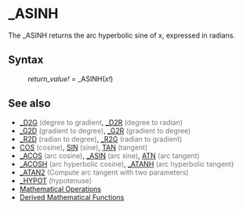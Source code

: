 <style>pre.codeide, pre.outputfixed, .outputcrt0 { background-color: #000 !important; color: #FFF !important; }</style><!DOCTYPE html>
<html class="client-nojs" dir="ltr" lang="en">
<head>
<title>_ASINH - QB64 Phoenix Edition Wiki</title>
</head>
<body class="mediawiki ltr sitedir-ltr mw-hide-empty-elt ns-0 ns-subject page-ASINH rootpage-ASINH skin-vector action-view skin-vector-legacy vector-feature-language-in-header-enabled vector-feature-language-in-main-page-header-disabled vector-feature-language-alert-in-sidebar-disabled vector-feature-sticky-header-disabled vector-feature-sticky-header-edit-disabled vector-feature-table-of-contents-disabled vector-feature-visual-enhancement-next-disabled">
<div class="mw-body" id="content" role="main">
<a id="top"></a>
<h1 class="firstHeading mw-first-heading" id="firstHeading">_ASINH</h1>
<div class="vector-body" id="bodyContent">
<div class="mw-body-content mw-content-ltr" dir="ltr" id="mw-content-text" lang="en"><div class="mw-parser-output"><p>The <a class="mw-selflink selflink">_ASINH</a> returns the arc hyperbolic sine of x, expressed in radians.
</p>
<h2><span class="mw-headline" id="Syntax">Syntax</span></h2>
<dl><dd><i>return_value!</i> = <a class="mw-selflink selflink">_ASINH</a>(<i>x!</i>)</dd></dl>
<p>
</p>
<h2><span class="mw-headline" id="See_also">See also</span></h2>
<ul><li><a href="D2G" title="D2G">_D2G</a> <span style="color:#777777;">(degree to gradient</span>, <a href="D2R" title="D2R">_D2R</a> <span style="color:#777777;">(degree to radian)</span></li>
<li><a href="G2D" title="G2D">_G2D</a> <span style="color:#777777;">(gradient to degree)</span>, <a href="G2R" title="G2R">_G2R</a> <span style="color:#777777;">(gradient to degree)</span></li>
<li><a href="R2D" title="R2D">_R2D</a> <span style="color:#777777;">(radian to degree)</span>, <a href="R2G" title="R2G">_R2G</a> <span style="color:#777777;">(radian to gradient)</span></li>
<li><a href="COS" title="COS">COS</a> <span style="color:#777777;">(cosine)</span>, <a href="SIN" title="SIN">SIN</a> <span style="color:#777777;">(sine)</span>, <a href="TAN" title="TAN">TAN</a> <span style="color:#777777;">(tangent)</span></li>
<li><a href="ACOS" title="ACOS">_ACOS</a> <span style="color:#777777;">(arc cosine)</span>, <a href="ASIN" title="ASIN">_ASIN</a> <span style="color:#777777;">(arc sine)</span>, <a href="ATN" title="ATN">ATN</a> <span style="color:#777777;">(arc tangent)</span></li>
<li><a href="ACOSH" title="ACOSH">_ACOSH</a> <span style="color:#777777;">(arc hyperbolic  cosine)</span>, <a href="ATANH" title="ATANH">_ATANH</a> <span style="color:#777777;">(arc hyperbolic  tangent)</span></li>
<li><a href="ATAN2" title="ATAN2">_ATAN2</a> <span style="color:#777777;">(Compute arc tangent with two parameters)</span></li>
<li><a href="HYPOT" title="HYPOT">_HYPOT</a> <span style="color:#777777;">(hypotenuse)</span></li>
<li><a href="Mathematical_Operations" title="Mathematical Operations">Mathematical Operations</a></li>
<li><a href="Mathematical_Operations#Derived_Mathematical_Functions" title="Mathematical Operations">Derived Mathematical Functions</a></li></ul>
<p>
</p>
<!-- 
NewPP limit report
Cached time: 20240715062241
Cache expiry: 86400
Reduced expiry: false
Complications: [show‐toc]
CPU time usage: 0.026 seconds
Real time usage: 0.035 seconds
Preprocessor visited node count: 114/1000000
Post‐expand include size: 1379/2097152 bytes
Template argument size: 290/2097152 bytes
Highest expansion depth: 3/100
Expensive parser function count: 0/100
Unstrip recursion depth: 0/20
Unstrip post‐expand size: 0/5000000 bytes
-->
<!--
Transclusion expansion time report (%,ms,calls,template)
100.00%   13.175      1 -total
 23.01%    3.032     16 Template:Text
 18.43%    2.428      2 Template:Parameter
 17.88%    2.355      1 Template:PageSyntax
 17.78%    2.342      1 Template:PageNavigation
 14.72%    1.939      1 Template:PageSeeAlso
-->
<!-- Saved in parser cache with key qb64pnix_mw19894-mwmb_:pcache:idhash:44-0!canonical and timestamp 20240715062241 and revision id 7814.
 -->
</div>
</div>
</div>
</div>
</body>
</html>